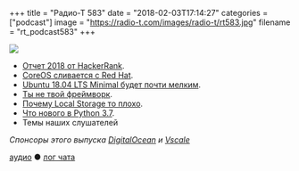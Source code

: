 +++
title = "Радио-Т 583"
date = "2018-02-03T17:14:27"
categories = ["podcast"]
image = "https://radio-t.com/images/radio-t/rt583.jpg"
filename = "rt_podcast583"
+++

![](https://radio-t.com/images/radio-t/rt583.jpg)

- [Отчет 2018 от HackerRank](http://research.hackerrank.com/developer-skills/2018/).
- [CoreOS сливается с Red Hat](https://coreos.com/blog/coreos-agrees-to-join-red-hat).
- [Ubuntu 18.04 LTS Minimal будет почти мелким](http://blog.dustinkirkland.com/2018/02/rfc-ubuntu-1804-lts-minimal-images.html).
- [Ты не твой фреймворк](https://dev.to/nebojsac/you-are-not-your-framework-3cm6).
- [Почему Local Storage то плохо](https://dev.to/rdegges/please-stop-using-local-storage-1i04).
- [Что нового в Python 3.7](https://docs.python.org/3.7/whatsnew/3.7.html).
- Темы наших слушателей

*Спонсоры этого выпуска [DigitalOcean](https://www.digitalocean.com) и [Vscale](http://bit.ly/radio-t_vscale)*

[аудио](http://cdn.radio-t.com/rt_podcast583.mp3) ● [лог чата](http://chat.radio-t.com/logs/radio-t-583.html)
<audio src="http://cdn.radio-t.com/rt_podcast583.mp3" preload="none"></audio>
